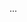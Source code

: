 ...

<!---
MirrorAndLight/MirrorAndLight is a ✨ special ✨ repository because its `README.md` (this file) appears on your GitHub profile.
You can click the Preview link to take a look at your changes.
--->
